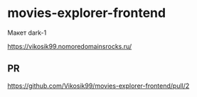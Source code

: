 # movies-explorer-frontend

Макет dark-1

https://vikosik99.nomoredomainsrocks.ru/

## PR

https://github.com/Vikosik99/movies-explorer-frontend/pull/2


